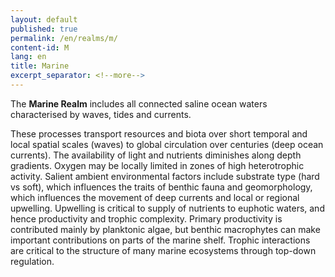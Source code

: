 ```yaml
---
layout: default
published: true
permalink: /en/realms/m/
content-id: M
lang: en
title: Marine
excerpt_separator: <!--more-->
---
```


The **Marine Realm** includes all connected saline ocean waters characterised by waves, tides and currents.

<!--more-->

These processes transport resources and biota over short temporal and local spatial scales (waves) to global circulation over centuries (deep ocean currents). The availability of light and nutrients diminishes along depth gradients. Oxygen may be locally limited in zones of high heterotrophic activity. Salient ambient environmental factors include substrate type (hard vs soft), which influences the traits of benthic fauna and geomorphology, which influences the movement of deep currents and local or regional upwelling. Upwelling is critical to supply of nutrients to euphotic waters, and hence productivity and trophic complexity. Primary productivity is contributed mainly by planktonic algae, but benthic macrophytes can make important contributions on parts of the marine shelf. Trophic interactions are critical to the structure of many marine ecosystems through top-down regulation.
